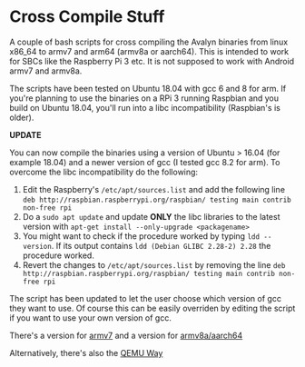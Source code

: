 # Cross Compile Stuff

A couple of bash scripts for cross compiling the Avalyn binaries from linux x86_64 to armv7 and arm64 (armv8a or aarch64). This is intended to work for SBCs like the Raspberry Pi 3 etc. It is not supposed to work with Android armv7 and armv8a.

The scripts have been tested on Ubuntu 18.04 with gcc 6 and 8 for arm. If you're planning to use the binaries on a RPi 3 running Raspbian and you build on Ubuntu 18.04, you'll run into a libc incompatibility (Raspbian's is older).

**UPDATE**

You can now compile the binaries using a version of Ubuntu > 16.04 (for example 18.04) and a newer version of gcc (I tested gcc 8.2 for arm). To overcome the libc incompatibility do the following:

1.  Edit the Raspberry's `/etc/apt/sources.list` and add the following line `deb http://raspbian.raspberrypi.org/raspbian/ testing main contrib non-free rpi`
2.  Do a `sudo apt update` and update **ONLY** the libc libraries to the latest version with `apt-get install --only-upgrade <packagename>`
3.  You might want to check if the procedure worked by typing `ldd --version`. If its output contains `ldd (Debian GLIBC 2.28-2) 2.28` the procedure worked.
4.  Revert the changes to `/etc/apt/sources.list` by removing the line `deb http://raspbian.raspberrypi.org/raspbian/ testing main contrib non-free rpi`

The script has been updated to let the user choose which version of gcc they want to use. Of course this can be easily overriden by editing the script if you want to use your own version of gcc.

There's a version for [armv7](cross-armv7) and a version for [armv8a/aarch64](cross-aarch64)

Alternatively, there's also the [QEMU Way](QEMU.md)
